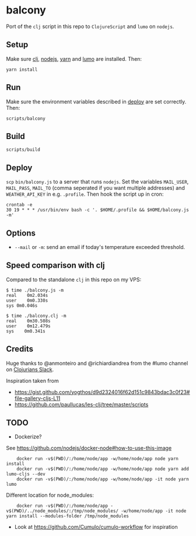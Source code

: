 
# balcony

Port of the `clj` script in this repo to `ClojureScript` and `lumo` on `nodejs`.

## Setup

Make sure [clj](https://clojure.org/guides/getting_started),
[nodejs](https://nodejs.org/en/), [yarn](https://yarnpkg.com/en/) and
[lumo](http://lumo-cljs.org/) are installed. Then:

    yarn install

## Run

Make sure the environment variables described in [deploy](#deploy) are set
correctly. Then:

    scripts/balcony

## Build

    scripts/build

## Deploy

`scp` `bin/balcony.js` to a server that runs `nodejs`. Set the variables
`MAIL_USER`, `MAIL_PASS`, `MAIL_TO` (comma seperated if you want multiple
addresses) and `WEATHER_API_KEY` in e.g. `.profile`.  Then hook the script up in
cron:

    crontab -e
    30 19 * * * /usr/bin/env bash -c '. $HOME/.profile && $HOME/balcony.js -m'

## Options

- `--mail` or `-m`: send an email if today's temperature exceeded threshold.

## Speed comparison with clj

Compared to the standalone `clj` in this repo on my VPS:

``` shell
$ time ./balcony.js -m
real	0m2.034s
user	0m0.330s
sys	0m0.046s

$ time ./balcony.clj -m
real    0m30.508s
user    0m12.479s
sys    0m0.341s
```

## Credits

Huge thanks to @anmonteiro and @richiardiandrea from the #lumo channel on
[Clojurians Slack](http://clojurians.net/).

Inspiration taken from

- https://gist.github.com/yogthos/d9d2324016f62d151c9843bdac3c0f23#file-gallery-cljs-L11
- https://github.com/paullucas/les-clj/tree/master/scripts

## TODO

- Dockerize?

See https://github.com/nodejs/docker-node#how-to-use-this-image

        docker run -v$(PWD)/:/home/node/app -w/home/node/app node yarn install
        docker run -v$(PWD)/:/home/node/app -w/home/node/app node yarn add lumo-cljs --dev
        docker run -v$(PWD)/:/home/node/app -w/home/node/app -it node yarn lumo

Different location for node_modules:

        docker run -v$(PWD)/:/home/node/app -v$(PWD)/../node_modules/:/tmp/node_modules/ -w/home/node/app -it node yarn install --modules-folder /tmp/node_modules

- Look at https://github.com/Cumulo/cumulo-workflow for inspiration
